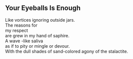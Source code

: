 Your Eyeballs Is Enough
-----------------------
Like vortices ignoring outside jars.  
The reasons for  
my respect  
are grew in my hand of saphire.  
A wave -like saliva  
as if to pity or mingle or devour.  
With the dull shades of sand-colored agony of the stalactite.  
